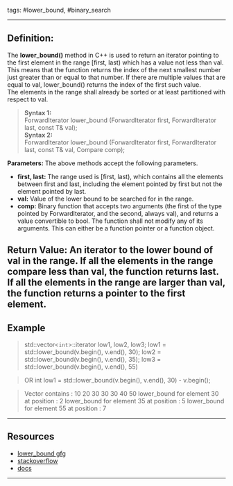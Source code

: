 tags: #lower_bound, #binary_search

---
## Definition:
The **lower\_bound()** method in C++ is used to return an iterator pointing to the first element in the range \[first, last) which has a value not less than val. This means that the function returns the index of the next smallest number just greater than or equal to that number. If there are multiple values that are equal to val, lower\_bound() returns the index of the first such value.  
The elements in the range shall already be sorted or at least partitioned with respect to val.

>**Syntax 1:**   
ForwardIterator lower\_bound (ForwardIterator first, ForwardIterator last, const T& val);   
**Syntax 2:**   
ForwardIterator lower\_bound (ForwardIterator first, ForwardIterator last, const T& val, Compare comp);

**Parameters:** The above methods accept the following parameters.  

-   **first, last:** The range used is \[first, last), which contains all the elements between first and last, including the element pointed by first but not the element pointed by last.
-   **val:** Value of the lower bound to be searched for in the range.
-   **comp:** Binary function that accepts two arguments (the first of the type pointed by ForwardIterator, and the second, always val), and returns a value convertible to bool. The function shall not modify any of its arguments. This can either be a function pointer or a function object.

**Return Value:** An iterator to the lower bound of val in the range. If all the elements in the range compare less than val, the function returns last. If all the elements in the range are larger than val, the function returns a pointer to the first element.
<br>
---
## Example
> std::vector<``int``>::iterator low1, low2, low3;
low1 = std::lower_bound(v.begin(), v.end(), 30);
 low2 = std::lower_bound(v.begin(), v.end(), 35);
 low3 = std::lower_bound(v.begin(), v.end(), 55)
 
> OR
 int low1 = std::lower_bound(v.begin(), v.end(), 30) - v.begin();
 
 >Vector contains : 10 20 30 30 30 40 50
lower\_bound for element 30 at position : 2
lower\_bound for element 35 at position : 5
lower\_bound for element 55 at position : 7

---

## Resources 
-	[lower_bound gfg](https://www.geeksforgeeks.org/lower_bound-in-cpp/)
-	[stackoverflow](https://stackoverflow.com/questions/27776362/applying-c-lower-bound-on-an-array-of-char-strings)
-	[docs](https://www.cplusplus.com/reference/algorithm/lower_bound/)


---
